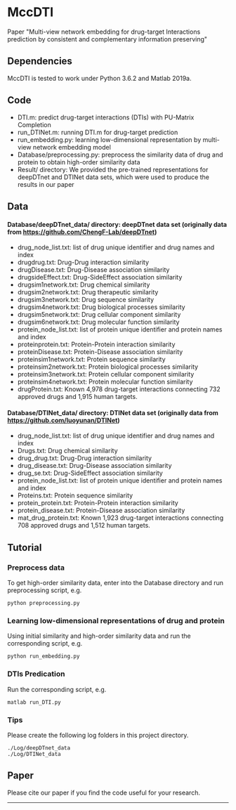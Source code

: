 # MccDTI
Paper "Multi-view network embedding for drug-target Interactions prediction by consistent and complementary information preserving"

## Dependencies
MccDTI is tested to work under Python 3.6.2 and Matlab 2019a.

## Code
- DTI.m: predict drug-target interactions (DTIs) with PU-Matrix Completion
- run_DTINet.m: running DTI.m for drug-target prediction
- run_embedding.py: learning low-dimensional representation by multi-view network embedding model
- Database/preprocessing.py: preprocess the similarity data of drug and protein to obtain high-order similarity data
- Result/ directory: We provided the pre-trained representations for deepDTnet and DTINet data sets, which were used to produce the results in our paper

## Data
#### Database/deepDTnet_data/ directory: deepDTnet data set (originally data from https://github.com/ChengF-Lab/deepDTnet)
- drug_node_list.txt: list of drug unique identifier and drug names and index
- drugdrug.txt: Drug-Drug interaction similarity
- drugDisease.txt: Drug-Disease association similarity
- drugsideEffect.txt: Drug-SideEffect association similarity
- drugsim1network.txt: Drug chemical similarity
- drugsim2network.txt: Drug therapeutic similarity
- drugsim3network.txt: Drug sequence similarity
- drugsim4network.txt: Drug biological processes similarity
- drugsim5network.txt: Drug cellular component similarity
- drugsim6network.txt: Drug molecular function similarity
- protein_node_list.txt: list of protein unique identifier and protein names and index
- proteinprotein.txt: Protein-Protein interaction similarity
- proteinDisease.txt: Protein-Disease association similarity
- proteinsim1network.txt: Protein sequence similarity
- proteinsim2network.txt: Protein biological processes similarity
- proteinsim3network.txt: Protein cellular component similarity
- proteinsim4network.txt: Protein molecular function similarity
- drugProtein.txt: Known 4,978 drug-target interactions connecting 732 approved drugs and 1,915 human targets.

#### Database/DTINet_data/ directory: DTINet data set (originally data from https://github.com/luoyunan/DTINet)
- drug_node_list.txt: list of drug unique identifier and drug names and index
- Drugs.txt: Drug chemical similarity
- drug_drug.txt: Drug-Drug interaction similarity
- drug_disease.txt: Drug-Disease association similarity
- drug_se.txt: Drug-SideEffect association similarity
- protein_node_list.txt: list of protein unique identifier and protein names and index
- Proteins.txt: Protein sequence similarity
- protein_protein.txt: Protein-Protein interaction similarity
- protein_disease.txt: Protein-Disease association similarity
- mat_drug_protein.txt: Known 1,923 drug-target interactions connecting 708 approved drugs and 1,512 human targets.

## Tutorial
### Preprocess data
To get high-order similarity data, enter into the Database directory and run preprocessing script, e.g.
```
python preprocessing.py
```

### Learning low-dimensional representations of drug and protein
Using initial similarity and high-order similarity data and run the corresponding script, e.g.
```
python run_embedding.py
```

### DTIs Predication
Run the corresponding script, e.g.
```
matlab run_DTI.py
```

### Tips
Please create the following log folders in this project directory.
```
./Log/deepDTnet_data
./Log/DTINet_data
```

## Paper
Please cite our paper if you find the code useful for your research.
***
